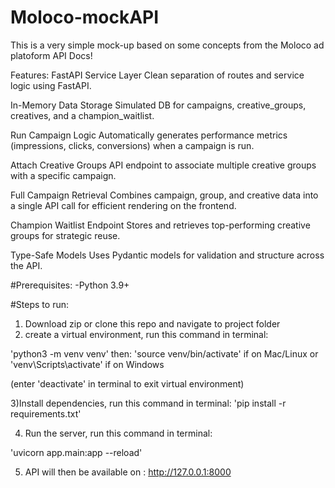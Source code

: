 # Moloco-mockAPI
This is a very simple mock-up based on some concepts from the Moloco ad platoform API Docs!

Features:
FastAPI Service Layer
Clean separation of routes and service logic using FastAPI.

In-Memory Data Storage
Simulated DB for campaigns, creative_groups, creatives, and a champion_waitlist.

Run Campaign Logic
Automatically generates performance metrics (impressions, clicks, conversions) when a campaign is run.

Attach Creative Groups
API endpoint to associate multiple creative groups with a specific campaign.

Full Campaign Retrieval
Combines campaign, group, and creative data into a single API call for efficient rendering on the frontend.

Champion Waitlist Endpoint
Stores and retrieves top-performing creative groups for strategic reuse.

Type-Safe Models
Uses Pydantic models for validation and structure across the API.


#Prerequisites:
-Python 3.9+

#Steps to run:
1) Download zip or clone this repo and navigate to project folder
2) create a virtual environment, run this command in terminal:
 
'python3 -m venv venv'
then:
'source venv/bin/activate'  if on Mac/Linux or
'venv\Scripts\activate'    if on Windows

(enter 'deactivate' in terminal to exit virtual environment)

3)Install dependencies, run this command in terminal: 
'pip install -r requirements.txt'

4) Run the server, run this command in terminal:

'uvicorn app.main:app --reload'

5) API will then be available on : http://127.0.0.1:8000
